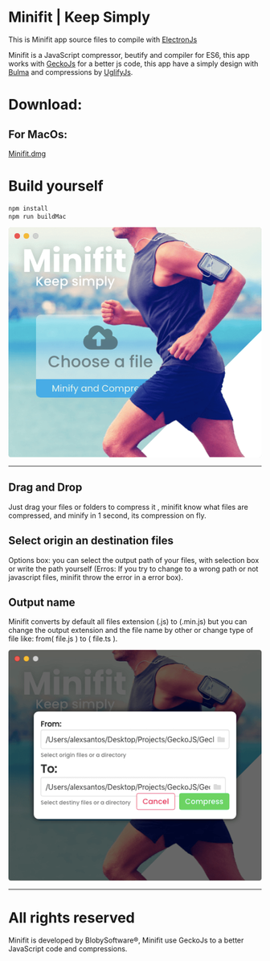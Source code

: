 # Minifit | Keep Simply

This is Minifit app source files to compile with [ElectronJs]("https://electronjs.org/")

Minifit is a JavaScript compressor, beutify and compiler for ES6, this app works with [GeckoJs]("https://blobysoftware.github.io/GeckoJsPage/")  for a better js code, this app have a simply design with [Bulma]("https://bulma.io/") and compressions by [UglifyJs]("https://www.npmjs.com/package/uglify-js").

# Download:
## For MacOs:
[Minifit.dmg](https://drive.google.com/file/d/1A1k0-xQCDRoa0LKKIiXPfbCRAUUDfBX1/view?usp=sharing)

# Build yourself

```
npm install
npm run buildMac
```

![](https://raw.githubusercontent.com/BlobySoftware/Minifit/master/cap.png)

--------------------------------------------


## Drag and Drop
Just drag your files or folders to compress it , minifit know what files are compressed, and minify in 1 second, its compression on fly.

## Select origin an destination files
Options box: you can select the output path of your files, with selection box or write the path yourself (Erros: If you try to change to a wrong path or not javascript files, minifit throw the error in a error box).

## Output name
Minifit converts by default all files extension (.js) to (.min.js) but you can change the output extension and the file name by other or change type of file like: from( file.js ) to ( file.ts ).

![paths](https://raw.githubusercontent.com/BlobySoftware/Minifit/master/paths.png)

------------------------

# All rights reserved

Minifit is developed by BlobySoftware®, Minifit use GeckoJs  to a better JavaScript code and compressions.
